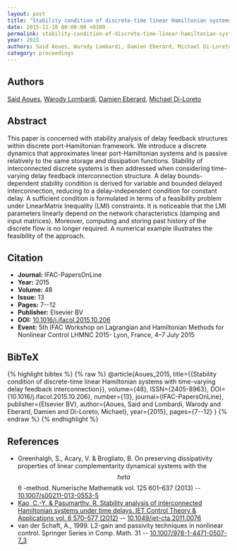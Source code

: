```yaml
---
layout: post
title: "Stability condition of discrete-time linear Hamiltonian systems with time-varying delay feedback interconnection"
date: 2015-11-10 00:00:00 +0100
permalink: stability-condition-of-discrete-time-linear-hamiltonian-systems-with-time-varying-delay-feedback-interconnection
year: 2015
authors: Said Aoues, Warody Lombardi, Damien Eberard, Michael Di-Loreto
category: proceedings
---
```

 
## Authors
[Said Aoues](authors/said-aoues), [Warody Lombardi](authors/warody-lombardi), [Damien Eberard](authors/damien-eberard), [Michael Di-Loreto](authors/michael-di-loreto)
 
## Abstract
This paper is concerned with stability analysis of delay feedback structures within discrete port-Hamiltonian framework. We introduce a discrete dynamics that approximates linear port-Hamiltonian systems and is passive relatively to the same storage and dissipation functions. Stability of interconnected discrete systems is then addressed when considering time-varying delay feedback interconnection structure. A delay bounds-dependent stability condition is derived for variable and bounded delayed interconnection, reducing to a delay-independent condition for constant delay. A sufficient condition is formulated in terms of a feasibility problem under LinearMatrix Inequality (LMI) constraints. It is noticeable that the LMI parameters linearly depend on the network characteristics (damping and input matrices). Moreover, computing and storing past history of the discrete flow is no longer required. A numerical example illustrates the feasibility of the approach.
 
## Citation
- **Journal:** IFAC-PapersOnLine
- **Year:** 2015
- **Volume:** 48
- **Issue:** 13
- **Pages:** 7--12
- **Publisher:** Elsevier BV
- **DOI:** [10.1016/j.ifacol.2015.10.206](https://doi.org/10.1016/j.ifacol.2015.10.206)
- **Event:** 5th IFAC Workshop on Lagrangian and Hamiltonian Methods for Nonlinear Control LHMNC 2015- Lyon, France, 4–7 July 2015
 
## BibTeX
{% highlight bibtex %}
{% raw %}
@article{Aoues_2015,
  title={{Stability condition of discrete-time linear Hamiltonian systems with time-varying delay feedback interconnection}},
  volume={48},
  ISSN={2405-8963},
  DOI={10.1016/j.ifacol.2015.10.206},
  number={13},
  journal={IFAC-PapersOnLine},
  publisher={Elsevier BV},
  author={Aoues, Said and Lombardi, Warody and Eberard, Damien and Di-Loreto, Michael},
  year={2015},
  pages={7--12}
}
{% endraw %}
{% endhighlight %}
 
## References
- Greenhalgh, S., Acary, V. & Brogliato, B. On preserving dissipativity properties of linear complementarity dynamical systems with the $$	heta $$ θ -method. Numerische Mathematik vol. 125 601–637 (2013) -- [10.1007/s00211-013-0553-5](https://doi.org/10.1007/s00211-013-0553-5)
- [Kao, C.-Y. & Pasumarthy, R. Stability analysis of interconnected Hamiltonian systems under time delays. IET Control Theory &amp; Applications vol. 6 570–577 (2012)](stability-analysis-of-interconnected-hamiltonian-systems-under-time-delays) -- [10.1049/iet-cta.2011.0076](https://doi.org/10.1049/iet-cta.2011.0076)
- van der Schaft, A., 1999. L2-gain and passivity techniques in nonlinear control. Springer Series in Comp. Math. 31 -- [10.1007/978-1-4471-0507-7_3](https://doi.org/10.1007/978-1-4471-0507-7_3)

